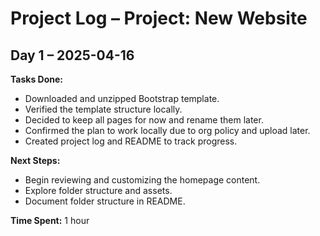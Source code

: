 # Project Log – Project: New Website

## Day 1 – 2025-04-16
**Tasks Done:**
- Downloaded and unzipped Bootstrap template.
- Verified the template structure locally.
- Decided to keep all pages for now and rename them later.
- Confirmed the plan to work locally due to org policy and upload later.
- Created project log and README to track progress.

**Next Steps:**
- Begin reviewing and customizing the homepage content.
- Explore folder structure and assets.
- Document folder structure in README.

**Time Spent:** 1 hour
